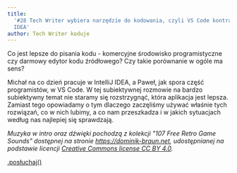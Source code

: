 ```yaml
---
title:
  '#28 Tech Writer wybiera narzędzie do kodowania, czyli VS Code kontra IntelliJ
  IDEA'
author: Tech Writer koduje
---
```


Co jest lepsze do pisania kodu - komercyjne środowisko programistyczne czy
darmowy edytor kodu źródłowego? Czy takie porównanie w ogóle ma sens?

Michał na co dzień pracuje w IntelliJ IDEA, a Paweł, jak spora część
programistów, w VS Code. W tej subiektywnej rozmowie na bardzo subiektywny temat
nie staramy się rozstrzygnąć, która aplikacja jest lepsza. Zamiast tego
opowiadamy o tym dlaczego zaczęliśmy używać właśnie tych rozwiązań, co w nich
lubimy, a co nam przeszkadza i w jakich sytuacjach według nas najlepiej się
sprawdzają.

_Muzyka w intro oraz dźwięki pochodzą z kolekcji "107 Free Retro Game Sounds"
dostępnej na stronie <https://dominik-braun.net>, udostępnianej na podstawie
licencji
[Creative Commons license CC BY 4.0](https://creativecommons.org/licenses/by/4.0/)._

<a class="brandButton" href="https://anchor.fm/docdeveloper/episodes/28-Tech-Writer-wybiera-narzdzie-do-kodowania--czyli-VS-Code-kontra-IntelliJ-IDEA-et3pcm" target="_blank" rel="noopener noreferrer">.posłuchaj()</a>
